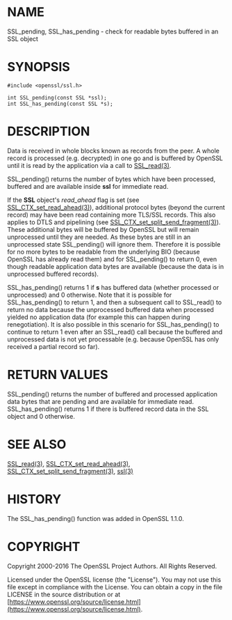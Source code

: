 # NAME

SSL\_pending, SSL\_has\_pending - check for readable bytes buffered in an
SSL object

# SYNOPSIS

    #include <openssl/ssl.h>

    int SSL_pending(const SSL *ssl);
    int SSL_has_pending(const SSL *s);

# DESCRIPTION

Data is received in whole blocks known as records from the peer. A whole record
is processed (e.g. decrypted) in one go and is buffered by OpenSSL until it is
read by the application via a call to [SSL\_read(3)](http://man.he.net/man3/SSL_read).

SSL\_pending() returns the number of bytes which have been processed, buffered
and are available inside **ssl** for immediate read.

If the **SSL** object's _read\_ahead_ flag is set (see
[SSL\_CTX\_set\_read\_ahead(3)](http://man.he.net/man3/SSL_CTX_set_read_ahead)), additional protocol bytes (beyond the current
record) may have been read containing more TLS/SSL records. This also applies to
DTLS and pipelining (see [SSL\_CTX\_set\_split\_send\_fragment(3)](http://man.he.net/man3/SSL_CTX_set_split_send_fragment)). These
additional bytes will be buffered by OpenSSL but will remain unprocessed until
they are needed. As these bytes are still in an unprocessed state SSL\_pending()
will ignore them. Therefore it is possible for no more bytes to be readable from
the underlying BIO (because OpenSSL has already read them) and for SSL\_pending()
to return 0, even though readable application data bytes are available (because
the data is in unprocessed buffered records).

SSL\_has\_pending() returns 1 if **s** has buffered data (whether processed or
unprocessed) and 0 otherwise. Note that it is possible for SSL\_has\_pending() to
return 1, and then a subsequent call to SSL\_read() to return no data because the
unprocessed buffered data when processed yielded no application data (for
example this can happen during renegotiation). It is also possible in this
scenario for SSL\_has\_pending() to continue to return 1 even after an SSL\_read()
call because the buffered and unprocessed data is not yet processable (e.g.
because OpenSSL has only received a partial record so far).

# RETURN VALUES

SSL\_pending() returns the number of buffered and processed application data
bytes that are pending and are available for immediate read. SSL\_has\_pending()
returns 1 if there is buffered record data in the SSL object and 0 otherwise.

# SEE ALSO

[SSL\_read(3)](http://man.he.net/man3/SSL_read), [SSL\_CTX\_set\_read\_ahead(3)](http://man.he.net/man3/SSL_CTX_set_read_ahead),
[SSL\_CTX\_set\_split\_send\_fragment(3)](http://man.he.net/man3/SSL_CTX_set_split_send_fragment), [ssl(3)](http://man.he.net/man3/ssl)

# HISTORY

The SSL\_has\_pending() function was added in OpenSSL 1.1.0.

# COPYRIGHT

Copyright 2000-2016 The OpenSSL Project Authors. All Rights Reserved.

Licensed under the OpenSSL license (the "License").  You may not use
this file except in compliance with the License.  You can obtain a copy
in the file LICENSE in the source distribution or at
[https://www.openssl.org/source/license.html](https://www.openssl.org/source/license.html).
